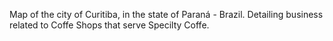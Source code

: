 Map of the city of Curitiba, in the state of Paraná - Brazil. Detailing business related to Coffe Shops that serve Specilty Coffe.
